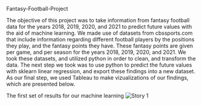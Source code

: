 Fantasy-Football-Project

The objective of this project was to take information from fantasy football data for the years 2018, 2019, 2020, and 2021 to predict future values with the aid of machine learning. We made use of datasets from cbssports.com that include information regarding different football players by the positions they play, and the fantasy points they have. These fantasy points are given per game, and per season for the years 2018, 2019, 2020, and 2021. We took these datasets, and utilized python in order to clean, and transform the data. The next step we took was to use python to predict the future values with sklearn linear regression, and export these findings into a new dataset. As our final step, we used Tableau to make vizualizations of our findings, which are presented below.

The first set of results for our machine learning 
![Story 1](https://user-images.githubusercontent.com/79889633/135738091-c4bee524-d086-4ceb-9b42-6561f00a13ec.png)
